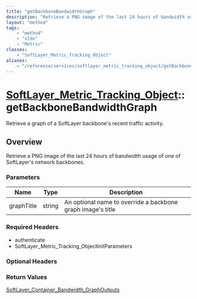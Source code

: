 ```yaml
---
title: "getBackboneBandwidthGraph"
description: "Retrieve a PNG image of the last 24 hours of bandwidth usage of one of SoftLayer's network backbones."
layout: "method"
tags:
    - "method"
    - "sldn"
    - "Metric"
classes:
    - "SoftLayer_Metric_Tracking_Object"
aliases:
    - "/reference/services/softlayer_metric_tracking_object/getBackboneBandwidthGraph"
---
```

# [SoftLayer_Metric_Tracking_Object](/reference/services/SoftLayer_Metric_Tracking_Object)::getBackboneBandwidthGraph

Retrieve a graph of a SoftLayer backbone's recent traffic activity.


## Overview 
Retrieve a PNG image of the last 24 hours of bandwidth usage of one of SoftLayer's network backbones. 

### Parameters 
|Name | Type | Description |
| --- | --- | --- |
|graphTitle| string| An optional name to override a backbone graph image's title|


### Required Headers
* authenticate
* SoftLayer_Metric_Tracking_ObjectInitParameters

### Optional Headers

### Return Values
<a href='/reference/datatypes/SoftLayer_Container_Bandwidth_GraphOutputs'>SoftLayer_Container_Bandwidth_GraphOutputs </a>


